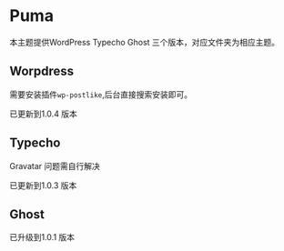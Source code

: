 # Puma

本主题提供WordPress Typecho Ghost 三个版本，对应文件夹为相应主题。

## Worpdress

需要安装插件`wp-postlike`,后台直接搜索安装即可。

已更新到1.0.4 版本

## Typecho

Gravatar 问题需自行解决

已更新到1.0.3 版本

## Ghost

已升级到1.0.1 版本
